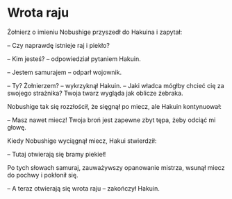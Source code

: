 # Wrota raju

Żołnierz o imieniu Nobushige przyszedł do Hakuina i zapytał:

– Czy naprawdę istnieje raj i piekło?

– Kim jesteś? – odpowiedział pytaniem Hakuin.

– Jestem samurajem – odparł wojownik.

– Ty? Żołnierzem? – wykrzyknął Hakuin. – Jaki władca mógłby chcieć cię za swojego strażnika? Twoja twarz wygląda jak oblicze żebraka.

Nobushige tak się rozzłościł, że sięgnął po miecz, ale Hakuin kontynuował:

– Masz nawet miecz! Twoja broń jest zapewne zbyt tępa, żeby odciąć mi głowę.

Kiedy Nobushige wyciągnął miecz, Hakui stwierdził:

– Tutaj otwierają się bramy piekieł!

Po tych słowach samuraj, zauważywszy opanowanie mistrza, wsunął miecz do pochwy i pokłonił się.

– A teraz otwierają się wrota raju – zakończył Hakuin.


